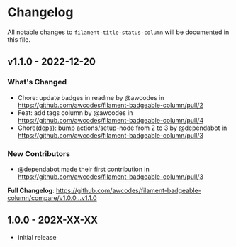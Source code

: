 # Changelog

All notable changes to `filament-title-status-column` will be documented in this file.

## v1.1.0 - 2022-12-20

### What's Changed

- Chore: update badges in readme by @awcodes in https://github.com/awcodes/filament-badgeable-column/pull/2
- Feat: add tags column by @awcodes in https://github.com/awcodes/filament-badgeable-column/pull/4
- Chore(deps): bump actions/setup-node from 2 to 3 by @dependabot in https://github.com/awcodes/filament-badgeable-column/pull/3

### New Contributors

- @dependabot made their first contribution in https://github.com/awcodes/filament-badgeable-column/pull/3

**Full Changelog**: https://github.com/awcodes/filament-badgeable-column/compare/v1.0.0...v1.1.0

## 1.0.0 - 202X-XX-XX

- initial release
